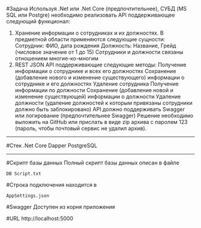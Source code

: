 ﻿#Задача
Используя .Net или .Net Core (предпочтительнее), СУБД (MS SQL или Postgre) необходимо реализовать API поддерживающее следующий функционал:
1. Хранение информации о сотрудниках и их должностях. В предметной области применяются следующие сущности:
Сотрудник: ФИО, дата рождения
Должность: Название, Грейд (числовое значение от 1 до 15)
Сотрудники и должности связаны отношением многие-ко-многим
2. REST JSON API поддерживающие следующие методы:
Получение информации о сотруднике и всех его должностях
Сохранение (добавление нового и изменение существующего) информации о сотруднике и его должностях
Удаление сотрудника
Получение информации по должности
Сохранение (добавление новой и изменение существующей) информации о должности
Удаление должности (удаление должностей к которым привязаны сотрудники должно быть заблокировано)
API должно поддерживать Swagger или логирование (предпочтительнее Swagger)
Решение необходимо выложить на GitHub или прислать в виде zip архива с паролем 123 (пароль, чтобы почтовый сервис не удалил архив).
___

#Стек
.Net Core
Dapper
PostgreSQL
___

#Скрипт базы данных
Полный скрипт базы данных описан в файле
```
DB Script.txt
```

#Строка подключения
находится в 
```
AppSettings.json
```

#Swagger
Доступен из корня приложения

#URL
http://localhost:5000